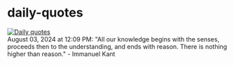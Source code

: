 # daily-quotes
[![Daily quotes](https://github.com/ceepu8/daily-quotes/actions/workflows/daily-quote.yml/badge.svg)](https://github.com/ceepu8/daily-quotes/actions/workflows/daily-quote.yml)<br/>
August 03, 2024 at 12:09 PM: "All our knowledge begins with the senses, proceeds then to the understanding, and ends with reason. There is nothing higher than reason." - Immanuel Kant
